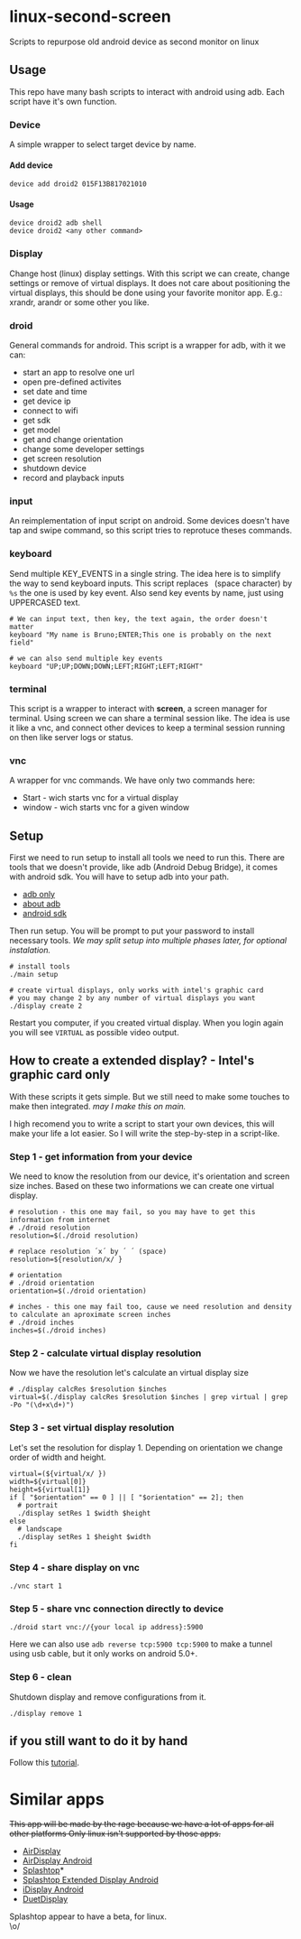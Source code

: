 # linux-second-screen
Scripts to repurpose old android device as second monitor on linux

## Usage
This repo have many bash scripts to interact with android using adb.
Each script have it's own function.

### Device
A simple wrapper to select target device by name.

#### Add device
```
device add droid2 015F13B817021010
```

#### Usage
```
device droid2 adb shell
device droid2 <any other command>
```

### Display
Change host (linux) display settings.
With this script we can create, change settings or remove of virtual displays.
It does not care about positioning the virtual displays, this should be done using your favorite monitor app. E.g.: xrandr, arandr or some other you like.

### droid
General commands for android.
This script is a wrapper for adb, with it we can:
* start an app to resolve one url
* open pre-defined activites
* set date and time
* get device ip
* connect to wifi
* get sdk
* get model
* get and change orientation
* change some developer settings 
* get screen resolution
* shutdown device
* record and playback inputs

### input
An reimplementation of input script on android.
Some devices doesn't have tap and swipe command, so this script tries to reprotuce theses commands.

### keyboard
Send multiple KEY_EVENTS in a single string.
The idea here is to simplify the way to send keyboard inputs.
This script replaces ` `(space character) by `%s` the one is used by key event.
Also send key events by name, just using UPPERCASED text.
```
# We can input text, then key, the text again, the order doesn't matter
keyboard "My name is Bruno;ENTER;This one is probably on the next field"

# we can also send multiple key events
keyboard "UP;UP;DOWN;DOWN;LEFT;RIGHT;LEFT;RIGHT"
```

### terminal
This script is a wrapper to interact with **screen**, a screen manager for terminal.
Using screen we can share a terminal session like. 
The idea is use it like a vnc, and connect other devices to keep a terminal session running on then like server logs or status.

### vnc
A wrapper for vnc commands.
We have only two commands here:
* Start - wich starts vnc for a virtual display
* window - wich starts vnc for a given window

## Setup
First we need to run setup to install all tools we need to run this.
There are tools that we doesn't provide, like adb (Android Debug Bridge), it comes with android sdk.
You will have to setup adb into your path.
* [adb only](https://developer.android.com/studio/releases/platform-tools)
* [about adb](https://developer.android.com/studio/command-line/adb?hl=pt-br)
* [android sdk](https://developer.android.com/studio/install?hl=pt-br)

Then run setup.
You will be prompt to put your password to install necessary tools.
*We may split setup into multiple phases later, for optional instalation.*
```
# install tools
./main setup

# create virtual displays, only works with intel's graphic card
# you may change 2 by any number of virtual displays you want
./display create 2
```
Restart you computer, if you created virtual display.
When you login again you will see `VIRTUAL` as possible video output.

## How to create a extended display? - Intel's graphic card only
With these scripts it gets simple.
But we still need to make some touches to make then integrated. 
*may I make this on main.*

I high recomend you to write a script to start your own devices, this will make your life a lot easier.
So I will write the step-by-step in a script-like.

### Step 1 - get information from your device
We need to know the resolution from our device, it's orientation and screen size inches.
Based on these two informations we can create one virtual display.

```
# resolution - this one may fail, so you may have to get this information from internet
# ./droid resolution
resolution=$(./droid resolution)

# replace resolution ´x´ by ´ ´ (space)
resolution=${resolution/x/ }

# orientation
# ./droid orientation
orientation=$(./droid orientation)

# inches - this one may fail too, cause we need resolution and density to calculate an aproximate screen inches
# ./droid inches
inches=$(./droid inches)
```

### Step 2 - calculate virtual display resolution
Now we have the resolution let's calculate an virtual display size

```
# ./display calcRes $resolution $inches
virtual=$(./display calcRes $resolution $inches | grep virtual | grep -Po "(\d+x\d+)")
```

### Step 3 - set virtual display resolution
Let's set the resolution for display 1.
Depending on orientation we change order of width and height.
```
virtual=(${virtual/x/ })
width=${virtual[0]}
height=${virtual[1]}
if [ "$orientation" == 0 ] || [ "$orientation" == 2]; then
  # portrait
  ./display setRes 1 $width $height
else
  # landscape
  ./display setRes 1 $height $width
fi
```

### Step 4 - share display on vnc
```
./vnc start 1
```

### Step 5 - share vnc connection directly to device
```
./droid start vnc://{your local ip address}:5900
```
Here we can also use `adb reverse tcp:5900 tcp:5900` to make a tunnel using usb cable, but it only works on android 5.0+.

### Step 6 - clean
Shutdown display and remove configurations from it.
```
./display remove 1
```  

## if you still want to do it by hand
Follow this [tutorial](https://github.com/Dlimaun/linux-second-screen/blob/master/tutorial.md).   


# Similar apps
~~This app will be made by the rage because we have a lot of apps for all other platforms
Only linux isn't supported by those apps.~~   
* [AirDisplay](https://avatron.com/applications/air-display/)
* [AirDisplay Android](https://play.google.com/store/apps/details?id=com.avatron.airdisplay)
* [Splashtop](http://www.splashtop.com/downloads)*
* [Splashtop Extended Display Android](https://play.google.com/store/apps/details?id=com.splashtop.remote.xdisplay)
* [iDisplay Android](https://play.google.com/store/apps/details?id=com.idisplay.virtualscreen)
* [DuetDisplay](http://www.duetdisplay.com/)


Splashtop appear to have a beta, for linux.   
\o/

